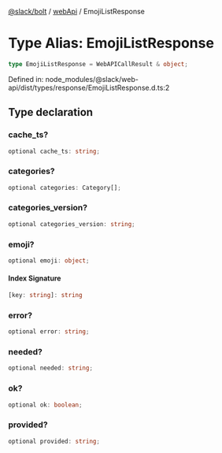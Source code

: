 [@slack/bolt](../../../../index.md) / [webApi](../index.md) / EmojiListResponse

# Type Alias: EmojiListResponse

```ts
type EmojiListResponse = WebAPICallResult & object;
```

Defined in: node\_modules/@slack/web-api/dist/types/response/EmojiListResponse.d.ts:2

## Type declaration

### cache\_ts?

```ts
optional cache_ts: string;
```

### categories?

```ts
optional categories: Category[];
```

### categories\_version?

```ts
optional categories_version: string;
```

### emoji?

```ts
optional emoji: object;
```

#### Index Signature

```ts
[key: string]: string
```

### error?

```ts
optional error: string;
```

### needed?

```ts
optional needed: string;
```

### ok?

```ts
optional ok: boolean;
```

### provided?

```ts
optional provided: string;
```
